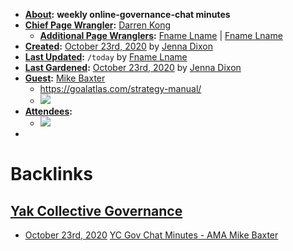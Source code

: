 - **[About](<About.md>):** __weekly online-governance-chat minutes__
- **[Chief Page Wrangler](<Chief Page Wrangler.md>):** [Darren Kong](<Darren Kong.md>)
    - **[Additional Page Wranglers](<Additional Page Wranglers.md>):** [Fname Lname](<Fname Lname.md>) | [Fname Lname](<Fname Lname.md>)
- **[Created](<Created.md>):** [October 23rd, 2020](<October 23rd, 2020.md>) by [Jenna Dixon](<Jenna Dixon.md>)
- **[Last Updated](<Last Updated.md>):** `/today` by [Fname Lname](<Fname Lname.md>)
- **[Last Gardened](<Last Gardened.md>):** [October 23rd, 2020](<October 23rd, 2020.md>) by [Jenna Dixon](<Jenna Dixon.md>)
- **[Guest](<Guest.md>):** [Mike Baxter](<Mike Baxter.md>)
    - https://goalatlas.com/strategy-manual/
    - ![](https://s3-eu-west-1.amazonaws.com/goalatlas.marketing/uploads/2020/09/StrategyManual_Front_Cover.png) 
- **[Attendees](<Attendees.md>):**
    - ![](https://firebasestorage.googleapis.com/v0/b/firescript-577a2.appspot.com/o/imgs%2Fapp%2FArtOfGig%2FcmU1Cwicxe.jpeg?alt=media&token=526374a5-b8b4-4be8-92e5-98da54355352)
- 

# Backlinks
## [Yak Collective Governance](<Yak Collective Governance.md>)
- [October 23rd, 2020](<October 23rd, 2020.md>) [YC Gov Chat Minutes - AMA Mike Baxter](<YC Gov Chat Minutes - AMA Mike Baxter.md>)

